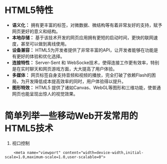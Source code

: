 # HTML5特性
- **语义化：** 拥有更丰富的标签，对微数据、微结构等有着非常友好的支持，赋予网页更好的意义和结构。
- **本地存储：** 基于该技术开发的网页应用拥有更短的启动时间，更快的联网速度，甚至可以做到离线使用。
- **设备兼容：** HTML5为开发者提供了非常丰富的API，让开发者能够在功能是有更好的体验和优化选择。
- **连接特性：** Server-Sent 和 WebSocke技术，使得连接工作更有效率，特别是在实时聊天和网页游戏方面，大大提高了用户体验。
- **多媒体：** 网页标签自身支持音频和视频的播放，完全打破了依赖Flash的困局，为开发降低成本提高效率的同时，用户体验得以提升。
- **图形特效：** HTML5 提供了诸如Canvas、WebGL等图形和三维功能，使普通网页也能呈现出惊人的视觉效果。

# 简单列举一些移动Web开发常用的HTML5技术
1. 视口控制
```
    <meta name="viewport" content="width=device-width,initial-scale=1.0,maximum-scale=1.0,user-scalable=0">
```

